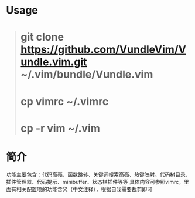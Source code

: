 # Usage
> #  git clone https://github.com/VundleVim/Vundle.vim.git ~/.vim/bundle/Vundle.vim
> # cp vimrc ~/.vimrc
> # cp -r vim ~/.vim

# 简介
功能主要包含：代码高亮、函数跳转、关键词搜索高亮、热键映射、代码树目录、插件管理器、代码提示、minibuffer、状态栏插件等等
具体内容可参照vimrc，里面有相关配置项的功能含义（中文注释），根据自我需要裁剪即可

